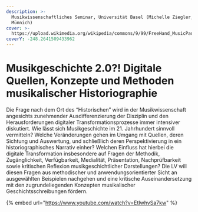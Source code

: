 ```yaml
---
description: >-
  Musikwissenschaftliches Seminar, Universität Basel (Michelle Ziegler, Stefan
  Münnich)
cover: >-
  https://upload.wikimedia.org/wikipedia/commons/9/99/FreeHand_MusicPad_Pro_%2B_Roland_Fantom_G8_(clipped).jpg
coverY: -248.2641509433962
---
```


# Musikgeschichte 2.0?! Digitale Quellen, Konzepte und Methoden musikalischer Historiographie

Die Frage nach dem Ort des “Historischen” wird in der Musikwissenschaft angesichts zunehmender Ausdifferenzierung der Disziplin und den Herausforderungen digitaler Transformationsprozesse immer intensiver diskutiert. Wie lässt sich Musikgeschichte im 21. Jahrhundert sinnvoll vermitteln? Welche Veränderungen gehen im Umgang mit Quellen, deren Sichtung und Auswertung, und schließlich deren Perspektivierung in ein historiographisches Narrativ einher? Welchen Einfluss hat hierbei die digitale Transformation insbesondere auf Fragen der Methodik, Zugänglichkeit, Verfügbarkeit, Medialität, Präsentation, Nachprüfbarkeit sowie kritischen Reflexion musikgeschichtlicher Darstellungen? Die LV will diesen Fragen aus methodischer und anwendungsorientierter Sicht an ausgewählten Beispielen nachgehen und eine kritische Auseinandersetzung mit den zugrundeliegenden Konzepten musikalischer Geschichtsschreibungen fördern.

{% embed url="https://www.youtube.com/watch?v=EtIwhvSa7kw" %}
